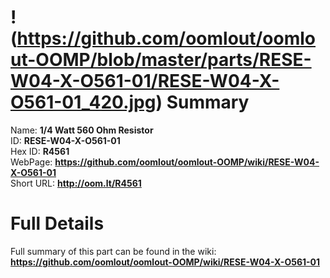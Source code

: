 
!(https://github.com/oomlout/oomlout-OOMP/blob/master/parts/RESE-W04-X-O561-01/RESE-W04-X-O561-01_420.jpg)
Summary
=================
  
Name: __1/4 Watt 560 Ohm Resistor__    
ID: __RESE-W04-X-O561-01__   
Hex ID: __R4561__   
WebPage: __https://github.com/oomlout/oomlout-OOMP/wiki/RESE-W04-X-O561-01__   
Short URL: __http://oom.lt/R4561__   

Full Details
==========================
Full summary of this part can be found in the wiki:   
__https://github.com/oomlout/oomlout-OOMP/wiki/RESE-W04-X-O561-01__    

